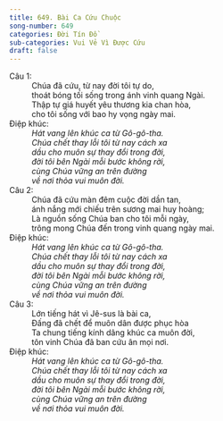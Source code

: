 ```yaml
---
title: 649. Bài Ca Cứu Chuộc
song-number: 649
categories: Đời Tín Đồ
sub-categories: Vui Vẻ Vì Được Cứu
draft: false
---
```

<dl><dt>Câu 1:</dt><dd data-verse="1">Chúa đã cứu, từ nay đời tôi tự do, <br/>thoát bóng tối sống trong ánh vinh quang Ngài. <br/>Thập tự giá huyết yêu thương kia chan hòa, <br/>cho tôi sống với bao hy vọng ngày mai. </dd><dt>Điệp khúc:</dt><dd data-chorus="1"><em>Hát vang lên khúc ca từ Gô-gô-tha. <br/>Chúa chết thay lỗi tôi từ nay cách xa <br/>dầu cho muôn sự thay đổi trong đời, <br/>đời tôi bên Ngài mỗi bước không rời, <br/>cùng Chúa vững an trên đường <br/>về nơi thỏa vui muôn đời. </em></dd><dt>Câu 2:</dt><dd data-verse="2">Chúa đã cứu màn đêm cuộc đời dần tan, <br/>ánh nắng mới chiếu trên sương mai huy hoàng; <br/>Là nguồn sống Chúa ban cho tôi mỗi ngày, <br/>trông mong Chúa đến trong vinh quang ngày mai. </dd><dt>Điệp khúc:</dt><dd data-chorus="1"><em>Hát vang lên khúc ca từ Gô-gô-tha. <br/>Chúa chết thay lỗi tôi từ nay cách xa <br/>dầu cho muôn sự thay đổi trong đời, <br/>đời tôi bên Ngài mỗi bước không rời, <br/>cùng Chúa vững an trên đường <br/>về nơi thỏa vui muôn đời. </em></dd><dt>Câu 3:</dt><dd data-verse="3">Lớn tiếng hát vì Jê-sus là bài ca, <br/>Đấng đã chết để muôn dân được phục hòa <br/>Ta chung tiếng kính dâng khúc ca muôn đời, <br/>tôn vinh Chúa đã ban cứu ân mọi nơi. </dd><dt>Điệp khúc:</dt><dd data-chorus="1"><em>Hát vang lên khúc ca từ Gô-gô-tha. <br/>Chúa chết thay lỗi tôi từ nay cách xa <br/>dầu cho muôn sự thay đổi trong đời, <br/>đời tôi bên Ngài mỗi bước không rời, <br/>cùng Chúa vững an trên đường <br/>về nơi thỏa vui muôn đời. </em></dd></dl>